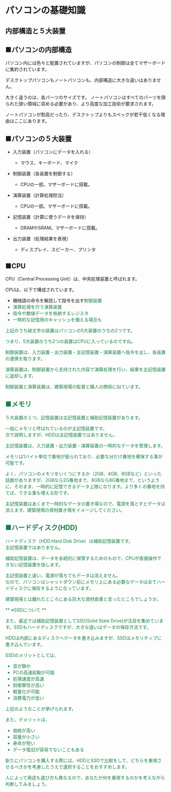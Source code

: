 # パソコンの基礎知識
## 内部構造と５大装置

## ■パソコンの内部構造

パソコン内には色々と配置されていますが、パソコンの制御は全てマザーボードに集約されています。

デスクトップパソコンもノートパソコンも、内部構造に大きな違いはありません。

大きく違うのは、各パーツのサイズです。
ノートパソコンはすべてのパーツを限られた狭い領域に収める必要があり、より高度な加工技術が要求されます。

ノートパソコンが割高だったり、デスクトップよりもスペックが若干低くなる理由はここにあります。

## ■パソコンの５大装置

* 入力装置（パソコンにデータを入れる）

  * マウス、キーボード、マイク


* 制御装置（各装置を制御する）

  * CPUの一部。マザーボードに搭載。


* 演算装置（計算処理担当）

  * CPUの一部。マザーボードに搭載。


* 記憶装置（計算に使うデータを保持）

  * DRAMやSRAM。マザーボードに搭載。


* 出力装置（処理結果を表現）

  * ディスプレイ、スピーカー、プリンタ

## ■CPU

CPU（Central Processing Unit）は、中央処理装置と呼ばれます。

CPUは、以下で構成されています。

* 機械語の命令を解読して指令を出す<font color=#178045>制御装置<font>
* 演算処理を行う<font color=#178045>演算装置</font>
* 指令や数値データを格納するレジスタ
* 一時的な記憶用のキャッシュを備える場合も

上記のうち緑文字の装置はパソコンの5大装置のうちの2つです。

つまり、5大装置のうち2つの装置はCPUに入っているのですね。  

制御装置は、入力装置・出力装置・主記憶装置・演算装置へ指令を出し、各装置の連携を取ります。

演算装置は、制御装置から支持された内容で演算処理を行い、結果を主記憶装置に返却します。

制御装置と演算装置は、建築現場の監督と職人の関係に似ています。


## ■メモリ

５大装置の１つ、記憶装置は主記憶装置と補助記憶装置があります。

一般にメモリと呼ばれているのが主記憶装置です。  
次で説明しますが、HDDは主記憶装置ではありません。

主記憶装置は、入力装置・出力装置・演算装置の一時的なデータを管理します。

メモリは1バイト単位で番地が振られており、必要な分だけ番地を確保する事が可能です。

よく、パソコンのメモリをいくつにするか（2GB、4GB、8GBなど）といった話題がありますが、2GBなら2G番地まで、8GBなら8G番地まで、というように、そのまま、一時的に記憶できるデータ上限になります。より多くの番地を持てば、できる事も増える形です。

主記憶装置はあくまで一時的なデータの置き場なので、電源を落とすとデータは消えます。建築現場の資材置き場をイメージしてください。

## ■ハードディスク(HDD)

ハードディスク（HDD:Hard Disk Drive）は補助記憶装置です。  
主記憶装置ではありません。

補助記憶装置は、データを永続的に保管するためのもので、CPUが直接操作できない記憶装置を指します。

主記憶装置と違い、電源が落ちてもデータは消えません。  
なので、パソコンはシャットダウン前にメモリ上にある必要なデータは全てハードディスクに保存するようになっています。

建築現場とは離れたところにある巨大な資材倉庫と言ったところでしょうか。

** ※SSDについて **

また、最近では補助記憶装置としてSSD(Solid State Drive)が注目を集めています。SSDもハードディスクですが、大きな違いはデータの保存方法です。

HDDは内部にあるディスクへデータを書き込みますが、SSDはメモリチップに書き込んでいます。

SSDのメリットとしては、

* 音が静か
* PCの高速起動が可能
* 処理速度が高速
* 耐衝撃性が高い
* 軽量化が可能
* 消費電力が低い

上記のようなことが挙げられます。

また、デメリットは、

* 価格が高い
* 容量が小さい
* 寿命が短い
* データ復旧が容易でないこともある


新たにパソコンを購入する際には、HDDとSSDで比較をして、どちらを重視させるべきかを考慮したうえで選択することをおすすめします。

人によって用途も選び方も異なるので、あなたが何を重視するのかを考えながら判断してみましょう。

